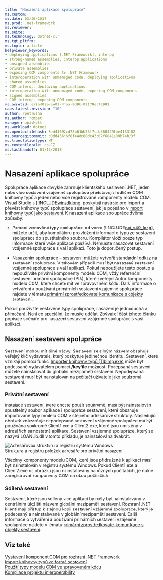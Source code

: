 ```yaml
---
title: "Nasazení aplikace spolupráce"
ms.custom: 
ms.date: 03/30/2017
ms.prod: .net-framework
ms.reviewer: 
ms.suite: 
ms.technology: dotnet-clr
ms.tgt_pltfrm: 
ms.topic: article
helpviewer_keywords:
- deploying applications [.NET Framework], interop
- strong-named assemblies, interop applications
- unsigned assemblies
- private assemblies
- exposing COM components to .NET Framework
- interoperation with unmanaged code, deploying applications
- shared assemblies
- COM interop, deploying applications
- interoperation with unmanaged code, exposing COM components
- signed assemblies
- COM interop, exposing COM components
ms.assetid: ea8a403e-ae03-4faa-9d9b-02179ec72992
caps.latest.revision: "10"
author: rpetrusha
ms.author: ronpet
manager: wpickett
ms.workload: dotnet
ms.openlocfilehash: 8ed41692cd78b61bb53f7cdb360329fbe4133102
ms.sourcegitcommit: c0dd436f6f8f44dc80dc43b07f6841a00b74b23f
ms.translationtype: MT
ms.contentlocale: cs-CZ
ms.lasthandoff: 01/19/2018
---
```

# <a name="deploying-an-interop-application"></a>Nasazení aplikace spolupráce
Spolupráce aplikace obvykle zahrnuje klientského sestavení .NET, jeden nebo více sestavení vzájemné spolupráce představující odlišné COM knihovny typů a jeden nebo více registrované komponenty modelu COM. Visual Studio a [!INCLUDE[winsdklong](../../../includes/winsdklong-md.md)] poskytují nástroje pro import a převést knihovny typů spolupráce sestavení, jak je popsáno v [Import knihovny typů jako sestavení](../../../docs/framework/interop/importing-a-type-library-as-an-assembly.md). K nasazení aplikace spolupráce dvěma způsoby:  
  
-   Pomocí vestavěné typy spolupráce: od verze [!INCLUDE[net_v40_long](../../../includes/net-v40-long-md.md)], můžete určit, aby kompilátoru pro vložení informací o typu ze sestavení spolupráce do spustitelného souboru. Kompilátor vloží pouze typ informace, které vaše aplikace používá. Nemusíte nasazovat sestavení vzájemné spolupráce s vaší aplikací. Toto je doporučený postup.  
  
-   Nasazením spolupráce – sestavení: můžete vytvořit standardní odkaz na sestavení spolupráce. V takovém případě musí být nasazený sestavení vzájemné spolupráce s vaší aplikací. Pokud nepoužijete tento postup a nepoužíváte privátní komponenty modelu COM, vždy referenční sestavení primární spolupráce (PIA), které zveřejnil Autor komponenty modelu COM, které chcete mít ve spravovaném kódu. Další informace o vytváření a používání primárních sestavení vzájemné spolupráce najdete v tématu [primární zprostředkovatel komunikace s objekty sestavení](http://msdn.microsoft.com/library/b977a8be-59a0-40a0-a806-b11ffba5c080).  
  
 Pokud používáte vestavěné typy spolupráce, nasazení je jednoduchá a přímočará. Není co speciální, že musíte udělat. Zbývající část tohoto článku popisuje scénáře pro nasazení sestavení vzájemné spolupráce s vaší aplikací.  
  
## <a name="deploying-interop-assemblies"></a>Nasazení sestavení spolupráce  
 Sestavení mohou mít silné názvy. Sestavení se silným názvem obsahuje veřejný klíč vydavatele, který poskytuje jedinečnou identitu. Sestavení, které vznikají pomocí funkcí [Importér knihovny typů (Tlbimp.exe)](../../../docs/framework/tools/tlbimp-exe-type-library-importer.md) může být podepsané vydavatelem pomocí **/keyfile** možnost. Podepsaná sestavení můžete nainstalovat do globální mezipaměti sestavení. Nepodepsaná sestavení musí být nainstalován na počítači uživatele jako soukromá sestavení.  
  
### <a name="private-assemblies"></a>Privátní sestavení  
 Instalace sestavení, které chcete použít soukromě, musí být nainstalován spustitelný soubor aplikace i spolupráce sestavení, které obsahuje importované typy modelu COM v stejného adresářové struktury. Následující obrázek znázorňuje nepodepsané sestavení vzájemné spolupráce má být používána soukromě Client1.exe a Client2.exe, které jsou umístěny v adresářích samostatné aplikace. Sestavení vzájemné spolupráce, který se nazývá LOANLib.dll v tomto příkladu, je nainstalována dvakrát.  
  
 ![Adresářovou strukturu a registru systému Windows](../../../docs/framework/interop/media/comdeployprivate.gif "comdeployprivate")  
Struktura a registru položek adresáře pro privátní nasazení  
  
 Všechny komponenty modelu COM, které jsou přidružené k aplikaci musí být nainstalován v registru systému Windows. Pokud Client1.exe a Client2.exe na obrázku jsou nainstalovány na různých počítačích, je nutné zaregistrovat komponenty COM na obou počítačích.  
  
### <a name="shared-assemblies"></a>Sdílená sestavení  
 Sestavení, které jsou sdíleny více aplikací by měly být nainstalovány v centrálním úložišti názvem globální mezipaměti sestavení. Rozhraní .NET klienti mají přístup k stejnou kopii sestavení vzájemné spolupráce, který je podepsaný a nainstalované v globální mezipaměti sestavení. Další informace o vytváření a používání primárních sestavení vzájemné spolupráce najdete v tématu [primární zprostředkovatel komunikace s objekty sestavení](http://msdn.microsoft.com/library/b977a8be-59a0-40a0-a806-b11ffba5c080).  
  
## <a name="see-also"></a>Viz také  
 [Vystavení komponent COM pro rozhraní .NET Framework](../../../docs/framework/interop/exposing-com-components.md)  
 [Import knihovny typů ve formě sestavení](../../../docs/framework/interop/importing-a-type-library-as-an-assembly.md)  
 [Použití typy modelu COM ve spravovaném kódu](http://msdn.microsoft.com/library/1a95a8ca-c8b8-4464-90b0-5ee1a1135b66)  
 [Kompilace projektu interoperability](../../../docs/framework/interop/compiling-an-interop-project.md)
